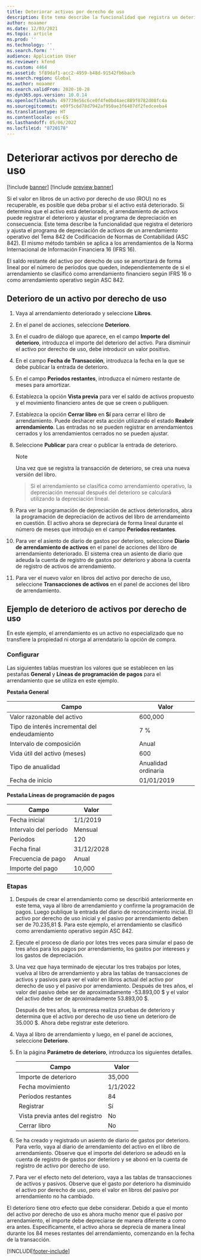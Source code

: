 ```yaml
---
title: Deteriorar activos por derecho de uso
description: Este tema describe la funcionalidad que registra un deterioro y ajusta el programa de depreciación de activos de un arrendamiento operativo del Tema 842 de Codificación de Normas de Contabilidad (ASC 842).
author: moaamer
ms.date: 12/03/2021
ms.topic: article
ms.prod: ''
ms.technology: ''
ms.search.form: ''
audience: Application User
ms.reviewer: kfend
ms.custom: 4464
ms.assetid: 5f89daf1-acc2-4959-b48d-91542fb6bacb
ms.search.region: Global
ms.author: moaamer
ms.search.validFrom: 2020-10-28
ms.dyn365.ops.version: 10.0.14
ms.openlocfilehash: 497739e56c6ce0f4fe0bd4aec889f0782d08fc4a
ms.sourcegitcommit: e09f5c6d78d7942af950ae3f6407df2fedceeba4
ms.translationtype: HT
ms.contentlocale: es-ES
ms.lasthandoff: 05/06/2022
ms.locfileid: "8720178"
---
```

# <a name="impair-right-of-use-assets"></a>Deteriorar activos por derecho de uso

[!include [banner](../includes/banner.md)]
[!include [preview banner](../includes/preview-banner.md)]

Si el valor en libros de un activo por derecho de uso (ROU) no es recuperable, es posible que deba probar si el activo está deteriorado. Si determina que el activo está deteriorado, el arrendamiento de activos puede registrar el deterioro y ajustar el programa de depreciación en consecuencia. Este tema describe la funcionalidad que registra el deterioro y ajusta el programa de depreciación de activos de un arrendamiento operativo del Tema 842 de Codificación de Normas de Contabilidad (ASC 842). El mismo método también se aplica a los arrendamientos de la Norma Internacional de Información Financiera 16 (IFRS 16).

El saldo restante del activo por derecho de uso se amortizará de forma lineal por el número de períodos que queden, independientemente de si el arrendamiento se clasificó como arrendamiento financiero según IFRS 16 o como arrendamiento operativo según ASC 842.

## <a name="impair-an-rou-asset"></a>Deterioro de un activo por derecho de uso

1. Vaya al arrendamiento deteriorado y seleccione **Libros**.
2. En el panel de acciones, seleccione **Deterioro**.
3. En el cuadro de diálogo que aparece, en el campo **Importe del deterioro**, introduzca el importe del deterioro del activo. Para disminuir el activo por derecho de uso, debe introducir un valor positivo.
4. En el campo **Fecha de Transacción**, introduzca la fecha en la que se debe publicar la entrada de deterioro.
5. En el campo **Periodos restantes**, introduzca el número restante de meses para amortizar.
6. Establezca la opción **Vista previa** para ver el saldo de activos propuesto y el movimiento financiero antes de que se creen o publiquen.
7. Establezca la opción **Cerrar libro** en **Sí** para cerrar el libro de arrendamiento. Puede deshacer esta acción utilizando el estado **Reabrir arrendamiento**. Las entradas no se pueden registrar en arrendamientos cerrados y los arrendamientos cerrados no se pueden ajustar. 
8. Seleccione **Publicar** para crear o publicar la entrada de deterioro.

    > [!NOTE]
    > Una vez que se registra la transacción de deterioro, se crea una nueva versión del libro.

    > Si el arrendamiento se clasifica como arrendamiento operativo, la depreciación mensual después del deterioro se calculará utilizando la depreciación lineal.

9. Para ver la programación de depreciación de activos deteriorados, abra la programación de depreciación de activos del libro de arrendameinto en cuestión. El activo ahora se depreciará de forma lineal durante el número de meses que introdujo en el campo **Periodos restantes**.
10. Para ver el asiento de diario de gastos por deterioro, seleccione **Diario de arrendamiento de activos** en el panel de acciones del libro de arrendamiento deteriorado. El sistema crea un asiento de diario que adeuda la cuenta de registro de gastos por deterioro y abona la cuenta de registro de activos de arrendamiento. 
11. Para ver el nuevo valor en libros del activo por derecho de uso, seleccione **Transacciones de activos** en el panel de acciones del libro de arrendamiento.

## <a name="example-of-rou-asset-impairment"></a>Ejemplo de deterioro de activos por derecho de uso

En este ejemplo, el arrendamiento es un activo no especializado que no transfiere la propiedad ni otorga al arrendatario la opción de compra.

### <a name="setup"></a>Configurar

Las siguientes tablas muestran los valores que se establecen en las pestañas **General** y **Líneas de programación de pagos** para el arrendamiento que se utiliza en este ejemplo.

**Pestaña General**

| Campo                      | Valor            |
|----------------------------|------------------|
| Valor razonable del activo    | 600,000          |
| Tipo de interés incremental del endeudamiento | 7 %               |
| Intervalo de composición       | Anual         |
| Vida útil del activo (meses) | 600              |
| Tipo de anualidad               | Anualidad ordinaria |
| Fecha de inicio          | 01/01/2019       |

**Pestaña Líneas de programación de pagos**

| Campo             | Valor      |
|-------------------|------------|
| Fecha inicial        | 1/1/2019   |
| Intervalo del período   | Mensual    |
| Períodos           | 120        |
| Fecha final          | 31/12/2028 |
| Frecuencia de pago | Anual   |
| Importe del pago    | 10,000     |

### <a name="steps"></a>Etapas

1. Después de crear el arrendamiento como se describió anteriormente en este tema, vaya al libro de arrendamiento y confirme la programación de pagos. Luego publique la entrada del diario de reconocimiento inicial. El activo por derecho de uso inicial y el pasivo por arrendamiento deben ser de 70.235,81 $. Para este ejemplo, el arrendamiento se clasificó como arrendamiento operativo según ASC 842.
2. Ejecute el proceso de diario por lotes tres veces para simular el paso de tres años para los pagos por arrendamiento, los gastos por intereses y los gastos de depreciación.
3. Una vez que haya terminado de ejecutar los tres trabajos por lotes, vuelva al libro de arrendamiento y abra las tablas de transacciones de activos y pasivos para ver el valor en libros actual del activo por derecho de uso y el pasivo por arrendamiento. Después de tres años, el valor del pasivo debe ser de aproximadamente -53.893,00 $ y el valor del activo debe ser de aproximadamente 53.893,00 $. 

    Después de tres años, la empresa realiza pruebas de deterioro y determina que el activo por derecho de uso tiene un deterioro de 35.000 $. Ahora debe registrar este deterioro.
    
4. Vaya al libro de arrendamiento y luego, en el panel de acciones, seleccione **Deterioro**.
5. En la página **Parámetro de deterioro**, introduzca los siguientes detalles.

    | Campo                  | Valor    |
    |------------------------|----------|
    | Importe de deterioro      | 35,000   |
    | Fecha movimiento       | 1/1/2022 |
    | Períodos restantes      | 84       |
    | Registrar                   | Sí      |
    | Vista previa antes del registro | No       |
    | Cerrar libro             | No       |

6. Se ha creado y registrado un asiento de diario de gastos por deterioro. Para verlo, vaya al diario de arrendamiento del activo en el libro de arrendamiento. Observe que el importe del deterioro se adeudó en la cuenta de registro de gastos por deterioro y se abonó en la cuenta de registro de activo por derecho de uso.

7. Para ver el efecto neto del deterioro, vaya a las tablas de transacciones de activos y pasivos. Observe que el gasto por deterioro ha disminuido el activo por derecho de uso, pero el valor en libros del pasivo por arrendamiento no ha cambiado.

El deterioro tiene otro efecto que debe considerar. Debido a que el monto del activo por derecho de uso es ahora mucho menor que el pasivo por arrendamiento, el importe debe depreciarse de manera diferente a como era antes. Específicamente, el activo ahora se deprecia de manera lineal durante los 84 meses restantes del arrendamiento, comenzando en la fecha de la transacción.


[!INCLUDE[footer-include](../../includes/footer-banner.md)]
